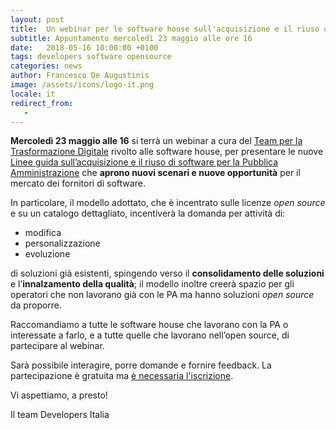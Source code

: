 ```yaml
---
layout: post
title:  Un webinar per le software house sull'acquisizione e il riuso del software
subtitle: Appuntamento mercoledì 23 maggio alle ore 16
date:   2018-05-16 10:00:00 +0100
tags: developers software opensource
categories: news
author: Francesco De Augustinis
image: /assets/icons/logo-it.png
locale: it
redirect_from:
   - 
---
```


**Mercoledì 23 maggio alle 16** si terrà un webinar a cura del [Team per la Trasformazione Digitale](https://teamdigitale.governo.it/) rivolto alle software house, per presentare le nuove [Linee guida sull’acquisizione e il riuso di software per la Pubblica Amministrazione](https://docs.italia.it/italia/developers-italia/lg-acquisizione-e-riuso-software-per-pa-docs/it/stabile/) che **aprono nuovi scenari e nuove opportunità** per il mercato dei fornitori di software.

In particolare, il modello adottato, che è incentrato sulle licenze *open source* e su un catalogo dettagliato, incentiverà la domanda per attività di:

* modifica
* personalizzazione
* evoluzione

di soluzioni già esistenti, spingendo verso il **consolidamento delle soluzioni** e l’**innalzamento della qualità**; il modello inoltre creerà spazio per gli operatori che non lavorano già con le PA ma hanno soluzioni *open source* da proporre.

Raccomandiamo a tutte le software house che lavorano con la PA o interessate a farlo, e a tutte quelle che lavorano nell’open source, di partecipare al webinar.

Sarà possibile interagire, porre domande e fornire feedback. La partecipazione è gratuita ma [è necessaria l'iscrizione](https://www.eventbrite.it/e/registrazione-le-nuove-linee-guida-per-lacquisizione-e-il-riuso-di-software-nella-pa-45845227309).

Vi aspettiamo, a presto!

Il team Developers Italia
